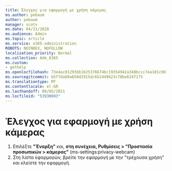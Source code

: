 ```yaml
---
title: Έλεγχος για εφαρμογή με χρήση κάμερας
ms.author: pebaum
author: pebaum
manager: scotv
ms.date: 04/21/2020
ms.audience: Admin
ms.topic: article
ms.service: o365-administration
ROBOTS: NOINDEX, NOFOLLOW
localization_priority: Normal
ms.collection: Adm_O365
ms.custom:
- gethelp
ms.openlocfilehash: 73e4ac01293bb1625376674bc19354942a348bccc7ea101c9676cf468d0df6f1
ms.sourcegitcommit: b5f7da89a650d2915dc652449623c78be6247175
ms.translationtype: MT
ms.contentlocale: el-GR
ms.lasthandoff: 08/05/2021
ms.locfileid: "53930693"
---
```

# <a name="check-for-app-using-camera"></a>Έλεγχος για εφαρμογή με χρήση κάμερας

1. Επιλέξτε **"Έναρξη"** και, **στη συνέχεια, Ρυθμίσεις > "Προστασία προσωπικών > κάμερας"** (ms-settings:privacy-webcam)
2. Στη λίστα εφαρμογών, βρείτε την εφαρμογή με την "τρέχουσα χρήση" και κλείστε την εφαρμογή.
